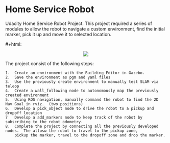 Home Service Robot
=========

Udacity Home Service Robot Project.  This project required a series of modules to allow the robot to navigate a custom environment, find the initial marker, pick it up and move it to selected location.

  #+html:  <p align="center"><img src="result_file" /><p>

The project consist of the following steps:
  
    1.  Create an environment with the Building Editor in Gazebo.
    2.  Save the environment as pgm and yaml files
    3.  Use the previously create environment to manually test SLAM via teleop
    4.  Create a wall_following node to autonomously map the previously created environment
    5.  Using ROS navigation, manually command the robot to find the 2D Nav Goal in rviz.  (two positions)
    6.  Develop a pick_object node to drive the robot to a pickup and dropoff location
    7   Develop a add_markers node to keep track of the robot by subscribing to the robot odometry.
    8.  Complete the project by connecting all the previously developed nodes.  The allosw the robot to travel to the pickup zone,
        pickup the marker, travel to the dropoff zone and drop the marker.

